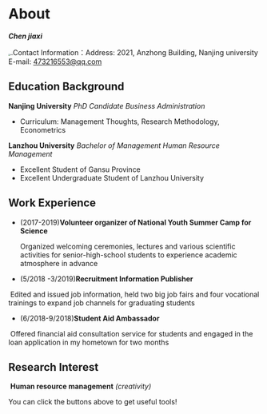 # About

***Chen jiaxi***

<img src="E:\Tower\chenjiaxi.github.io\image\me.jpg" alt="me" style="zoom:25%;" />Contact Information：Address: 2021, Anzhong Building,  Nanjing university E-mail: 473216553@qq.com

## Education Background

**Nanjing University**           *PhD Candidate*             *Business Administration*

- Curriculum: Management Thoughts, Research Methodology, Econometrics

**Lanzhou University**          *Bachelor of Management*     *Human Resource Management*        

- Excellent Student of Gansu Province
- Excellent Undergraduate Student of Lanzhou University

## Work Experience

- (2017-2019)**Volunteer organizer of National Youth Summer Camp for Science**

  Organized welcoming ceremonies, lectures and various scientific activities for senior-high-school students to experience academic atmosphere in advance

- (5/2018 -3/2019)**Recruitment Information Publisher**

​    Edited and issued job information, held two big job fairs and four vocational trainings to expand job channels for graduating students

- (6/2018-9/2018)**Student Aid Ambassador** 

​    Offered financial aid consultation service for students and engaged in the loan application in my hometown for two months

## Research Interest

​    **Human resource management** *(creativity)*

You can click the buttons above to get useful tools!





